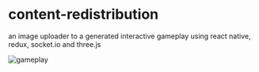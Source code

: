 # content-redistribution

an image uploader to a generated interactive gameplay using react native, redux, socket.io and three.js

<img src="/public/gameplay.gif" alt="gameplay"></img>
